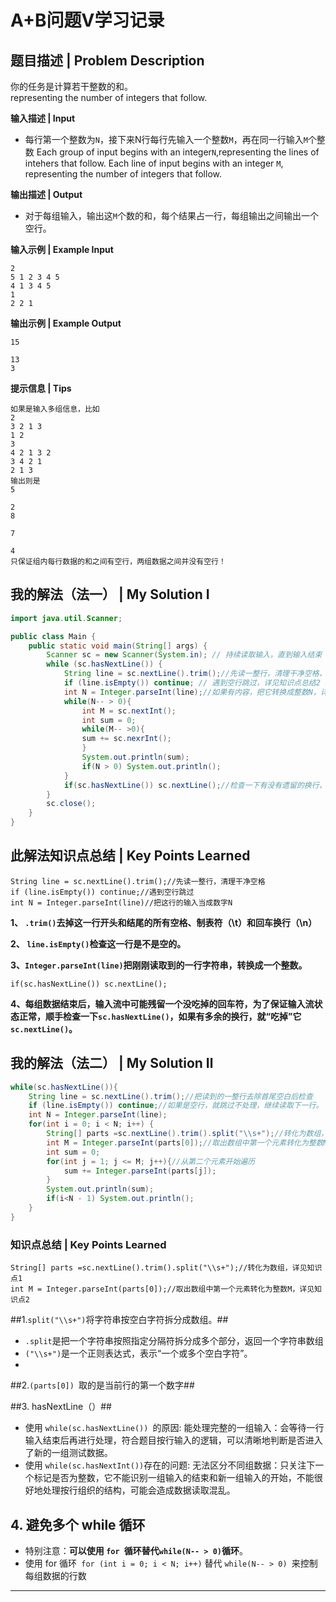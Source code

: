 # A+B问题Ⅴ学习记录

## 题目描述 | Problem Description
你的任务是计算若干整数的和。  
representing the number of integers that follow.

**输入描述 | Input**   
- 每行第一个整数为`N`，接下来N行每行先输入一个整数`M`，再在同一行输入`M`个整数
Each group of input begins with an integer`N`,representing the lines of intehers that follow.
Each line of input begins with an integer `M`, representing the number of integers that follow.

**输出描述 | Output**  
- 对于每组输入，输出这`M`个数的和，每个结果占一行，每组输出之间输出一个空行。

**输入示例 | Example Input**
```
2
5 1 2 3 4 5
4 1 3 4 5
1
2 2 1
```

**输出示例 | Example Output**
```
15

13
3
```
**提示信息 | Tips**
```
如果是输入多组信息，比如
2
3 2 1 3
1 2
3
4 2 1 3 2
3 4 2 1
2 1 3
输出则是
5

2
8

7

4
只保证组内每行数据的和之间有空行，两组数据之间并没有空行！
```

## 我的解法（法一） | My Solution Ⅰ

```java
import java.util.Scanner;

public class Main {
    public static void main(String[] args) {
        Scanner sc = new Scanner(System.in); // 持续读取输入，直到输入结束
        while (sc.hasNextLine()) {
            String line = sc.nextLine().trim();//先读一整行，清理干净空格，详见知识点总结1
            if (line.isEmpty()) continue; // 遇到空行跳过，详见知识点总结2
            int N = Integer.parseInt(line);//如果有内容，把它转换成整数N，详见知识点总结3
            while(N-- > 0){
                int M = sc.nextInt();
                int sum = 0;
                while(M-- >0){
                sum += sc.nexrInt();
                }
                System.out.println(sum);
                if(N > 0) System.out.println();
            }
            if(sc.hasNextLine()) sc.nextLine();//检查一下有没有遗留的换行，有就读掉，详见知识点总结4
        }    
        sc.close();
    }
}
```
## 此解法知识点总结 | Key Points Learned
```
String line = sc.nextLine().trim();//先读一整行，清理干净空格
if (line.isEmpty()) continue;//遇到空行跳过
int N = Integer.parseInt(line)//把这行的输入当成数字N
```
**1、 `.trim()`去掉这一行开头和结尾的所有空格、制表符（\t）和回车换行（\n）**

**2、 `line.isEmpty()`检查这一行是不是空的。**

**3、`Integer.parseInt(line)`把刚刚读取到的一行字符串，转换成一个整数。**

```
if(sc.hasNextLine()) sc.nextLine();
```
**4、每组数据结束后，输入流中可能残留一个没吃掉的回车符，为了保证输入流状态正常，顺手检查一下`sc.hasNextLine()`，如果有多余的换行，就“吃掉”它`sc.nextLine()`。**

## 我的解法（法二） | My Solution Ⅱ

```java
while(sc.hasNextLine()){
    String line = sc.nextLine().trim();//把读到的一整行去除首尾空白后检查
    if (line.isEmpty()) continue;//如果是空行，就跳过不处理，继续读取下一行。
    int N = Integer.parseInt(line);
    for(int i = 0; i < N; i++) {
        String[] parts =sc.nextLine().trim().split("\\s+");//转化为数组，详见知识点1
        int M = Integer.parseInt(parts[0]);//取出数组中第一个元素转化为整数M，详见知识点2
        int sum = 0;
        for(int j = 1; j <= M; j++){//从第二个元素开始遍历
            sum += Integer.parseInt(parts[j]);
        }
        System.out.println(sum);
        if(i<N - 1) System.out.println();
    }
}
```
### 知识点总结 | Key Points Learned
```
String[] parts =sc.nextLine().trim().split("\\s+");//转化为数组，详见知识点1
int M = Integer.parseInt(parts[0]);//取出数组中第一个元素转化为整数M，详见知识点2
```
 ##1.`split("\\s+")`将字符串按空白字符拆分成数组。##
 - `.split`是把一个字符串按照指定分隔符拆分成多个部分，返回一个字符串数组 
 - `("\\s+")`是一个正则表达式，表示“一个或多个空白字符”。
 - 
 ##2.`(parts[0]) `取的是当前行的第一个数字##
 
 ##3. hasNextLine（）##
-  使用 `while(sc.hasNextLine()) `的原因: 能处理完整的一组输入：会等待一行输入结束后再进行处理，符合题目按行输入的逻辑，可以清晰地判断是否进入了新的一组测试数据。
-  使用 `while(sc.hasNextInt())`存在的问题: 无法区分不同组数据：只关注下一个标记是否为整数，它不能识别一组输入的结束和新一组输入的开始，不能很好地处理按行组织的结构，可能会造成数据读取混乱。

## 4. 避免多个 while 循环 ##
- 特别注意：**可以使用 `for `循环替代` while(N-- > 0) `循环**。
- 使用 for 循环` for (int i = 0; i < N; i++)` 替代 `while(N-- > 0) `来控制每组数据的行数


---
 
